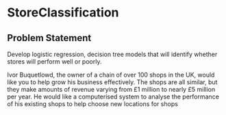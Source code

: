 # StoreClassification

## Problem Statement
Develop logistic regression, decision tree 
models that will identify whether stores will perform well or poorly.

Ivor Buquetlowd, the owner of a chain of over 100 shops in the UK, would like you to 
help grow his business effectively. The shops are all similar, but they make amounts 
of revenue varying from £1 million to nearly £5 million per year. He would like a 
computerised system to analyse the performance of his existing shops to help 
choose new locations for shops
